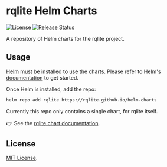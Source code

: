 # rqlite Helm Charts

[![License](https://img.shields.io/badge/License-MIT-blue.svg)](https://github.com/rqlite/helm-charts/blob/master/LICENSE)
[![Release Status](https://github.com/rqlite/helm-charts/workflows/Release%20Charts/badge.svg)](https://github.com/rqlite/helm-charts/actions)

A repository of Helm charts for the rqlite project.


## Usage

[Helm](https://helm.sh) must be installed to use the charts.
Please refer to Helm's [documentation](https://helm.sh/docs/) to get started.

Once Helm is installed, add the repo:

```sh
helm repo add rqlite https://rqlite.github.io/helm-charts
```

Currently this repo only contains a single chart, for rqlite itself.

👉 See the [rqlite chart
documentation](https://github.com/rqlite/helm-charts/tree/develop/charts/rqlite).


## License

[MIT License](https://github.com/rqlite/helm-charts/blob/master/LICENSE).
